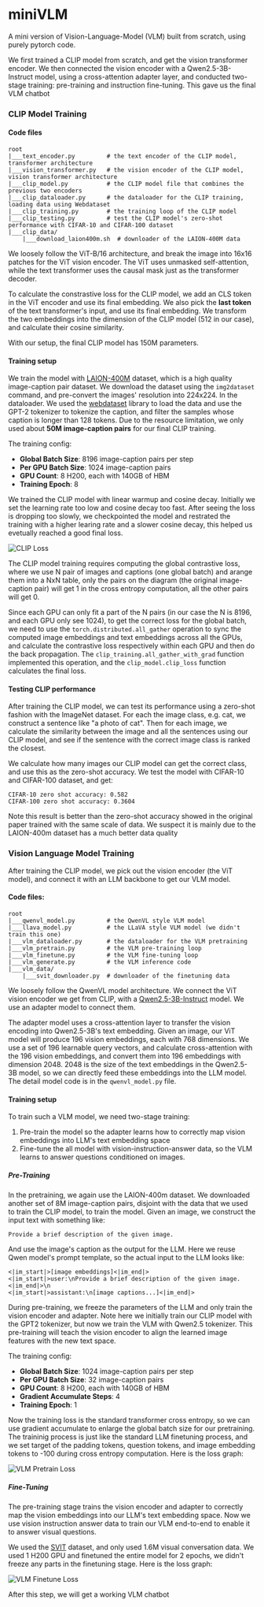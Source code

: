 # miniVLM

A mini version of Vision-Language-Model (VLM) built from scratch, using purely pytorch code.

We first trained a CLIP model from scratch, and get the vision transformer encoder. We then connected the vision encoder with a Qwen2.5-3B-Instruct model, using a cross-attention adapter layer, and conducted two-stage training: pre-training and instruction fine-tuning. This gave us the final VLM chatbot

### CLIP Model Training

#### Code files

    root
    |___text_encoder.py         # the text encoder of the CLIP model, transformer architecture
    |___vision_transformer.py   # the vision encoder of the CLIP model, vision transformer architecture
    |___clip_model.py           # the CLIP model file that combines the previous two encoders
    |___clip_dataloader.py      # the dataloader for the CLIP training, loading data using Webdataset 
    |___clip_training.py        # the training loop of the CLIP model
    |___clip_testing.py         # test the CLIP model's zero-shot performance with CIFAR-10 and CIFAR-100 dataset
    |___clip_data/
        |___download_laion400m.sh  # downloader of the LAION-400M data

We loosely follow the ViT-B/16 architecture, and break the image into 16x16 patches for the ViT vision encoder. The ViT uses unmasked self-attention, while the text transformer uses the causal mask just as the transformer decoder.

To calculate the constrastive loss for the CLIP model, we add an CLS token in the ViT encoder and use its final embedding. We also pick the **last token** of the text transformer's input, and use its final embedding. We transform the two embeddings into the dimension of the CLIP model (512 in our case), and calculate their cosine similarity. 

With our setup, the final CLIP model has 150M parameters.

#### Training setup

We train the model with [LAION-400M](https://laion.ai/blog/laion-400-open-dataset/) dataset, which is a high quality image-caption pair dataset. We download the dataset using the `img2dataset` command, and pre-convert the images' resolution into 224x224. In the dataloader. We used the [webdataset](https://rom1504.github.io/webdataset/) library to load the data and use the GPT-2 tokenizer to tokenize the caption, and filter the samples whose caption is longer than 128 tokens. Due to the resource limitation, we only used about **50M image-caption pairs** for our final CLIP training.

The training config:
- **Global Batch Size**: 8196 image-caption pairs per step
- **Per GPU Batch Size**: 1024 image-caption pairs
- **GPU Count**: 8 H200, each with 140GB of HBM
- **Training Epoch**: 8


We trained the CLIP model with linear warmup and cosine decay. Initially we set the learning rate too low and cosine decay too fast. After seeing the loss is dropping too slowly, we checkpointed the model and restrated the training with a higher learing rate and a slower cosine decay, this helped us evetually reached a good final loss.

![CLIP Loss](./image/clip_loss.png)

The CLIP model training requires computing the global contrastive loss, where we use N pair of images and captions (one global batch) and arange them into a NxN table, only the pairs on the diagram (the original image-caption pair) will get 1 in the cross entropy computation, all the other pairs will get 0. 

Since each GPU can only fit a part of the N pairs (in our case the N is 8196, and each GPU only see 1024), to get the correct loss for the global batch, we need to use the `torch.distributed.all_gather` operation to sync the computed image embeddings and text embeddings across all the GPUs, and calculate the contrastive loss respectively within each GPU and then do the back propagation. The `clip_training.all_gather_with_grad` function implemented this operation, and the `clip_model.clip_loss` function calculates the final loss.

#### Testing CLIP performance

After training the CLIP model, we can test its performance using a zero-shot fashion with the ImageNet dataset. For each the image class, e.g. cat, we construct a sentence like "a photo of cat". Then for each image, we calculate the similarity between the image and all the sentences using our CLIP model, and see if the sentence with the correct image class is ranked the closest. 

We calculate how many images our CLIP model can get the correct class, and use this as the zero-shot accuracy. We test the model with CIFAR-10 and CIFAR-100 dataset, and get:

```
CIFAR-10 zero shot accuracy: 0.582
CIFAR-100 zero shot accuracy: 0.3604
```

Note this result is better than the zero-shot accuracy showed in the original paper trained with the same scale of data. We suspect it is mainly due to the LAION-400m dataset has a much better data quality

### Vision Language Model Training

After training the CLIP model, we pick out the vision encoder (the ViT model), and connect it with an LLM backbone to get our VLM model.

#### Code files:

    root
    |___qwenvl_model.py         # the QwenVL style VLM model
    |___llava_model.py          # the LLaVA style VLM model (we didn't train this one)
    |___vlm_dataloader.py       # the dataloader for the VLM pretraining
    |___vlm_pretrain.py         # the VLM pre-training loop
    |___vlm_finetune.py         # the VLM fine-tuning loop
    |___vlm_generate.py         # the VLM inference code
    |___vlm_data/
        |___svit_downloader.py  # downloader of the finetuning data


We loosely follow the QwenVL model architecture. We connect the ViT vision encoder we get from CLIP, with a [Qwen2.5-3B-Instruct](https://huggingface.co/Qwen/Qwen2.5-3B-Instruct) model. We use an adapter model to connect them. 

The adapter model uses a cross-attention layer to transfer the vision encoding into Qwen2.5-3B's text embedding. Given an image, our ViT model will produce 196 vision embeddings, each with 768 dimensions. We use a set of 196 learnable query vectors, and calculate cross-attention with the 196 vision embeddings, and convert them into 196 embeddings with dimension 2048. 2048 is the size of the text embeddings in the Qwen2.5-3B model, so we can directly feed these embeddings into the LLM model. The detail model code is in the `qwenvl_model.py` file.

#### Training setup

To train such a VLM model, we need two-stage training:

1. Pre-train the model so the adapter learns how to correctly map vision embeddings into LLM's text embedding space
2. Fine-tune the all model with vision-instruction-answer data, so the VLM learns to answer questions conditioned on images.


##### Pre-Training

In the pretraining, we again use the LAION-400m dataset. We downloaded another set of 8M image-caption pairs, disjoint with the data that we used to train the CLIP model, to train the model. Given an image, we construct the input text with something like:
```
Provide a brief description of the given image.
```
And use the image's caption as the output for the LLM. Here we reuse Qwen model's prompt template, so the actual input to the LLM looks like:

```
<|im_start|>[image embeddings]<|im_end|>
<|im_start|>user:\nProvide a brief description of the given image.<|im_end|>\n
<|im_start|>assistant:\n[image captions...]<|im_end|>
```

During pre-training, we freeze the parameters of the LLM and only train the vision encoder and adapter. Note here we initially train our CLIP model with the GPT2 tokenizer, but now we train the VLM with Qwen2.5 tokenizer. This pre-training will teach the vision encoder to align the learned image features with the new text space.

The training config:
- **Global Batch Size**: 1024 image-caption pairs per step
- **Per GPU Batch Size**: 32 image-caption pairs
- **GPU Count**: 8 H200, each with 140GB of HBM
- **Gradient Accumulate Steps**: 4
- **Training Epoch**: 1

Now the training loss is the standard transformer cross entropy, so we can use gradient accumulate to enlarge the global batch size for our pretraining. The traininig process is just like the standard LLM finetuning process, and we set target of the padding tokens, question tokens, and image embedding tokens to -100 during cross entropy computation. Here is the loss graph: 

![VLM Pretrain Loss](./image/vlm_pretrain_loss.png)

##### Fine-Tuning

The pre-training stage trains the vision encoder and adapter to correctly map the vision embeddings into our LLM's text embedding space. Now we use vision instruction answer data to train our VLM end-to-end to enable it to answer visual questions.

We used the [SVIT](https://huggingface.co/datasets/BAAI/SVIT) dataset, and only used 1.6M visual conversation data. We used 1 H200 GPU and finetuned the entire model for 2 epochs, we didn't freeze any parts in the finetuning stage. Here is the loss graph:

![VLM Finetune Loss](./image/vlm_finetune_loss.png)

After this step, we will get a working VLM chatbot
